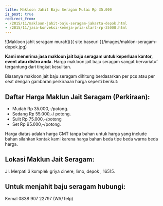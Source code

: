 ```yaml
---
title: Makloon Jahit Baju Seragam Mulai Rp 35.000
is_post: true
redirect_from:
- /2015/11/makloon-jahit-baju-seragam-jakarta-depok.html
- /2015/11/jasa-konveksi-kemeja-pria-start-rp-35000.html
---
```

![Makloon jahit seragam murah]({{ site.baseurl }}/images/maklon-seragam-depok.jpg)

**Kami menerima jasa makloon jait baju seragam untuk keperluan kantor, event atau distro anda.** Harga makloon jait baju seragam sangat bervariatuf tergantung dari tingkat kesulitan.
<!--more-->
Biasanya makloon jait baju seragam dihitung berdasarkan per pcs atau per seat dengan gambaran perkiraaan harga seperti berikut:

## Daftar Harga Maklun Jait Seragam (Perkiraan):
- Mudah Rp 35.000,-/potong.
- Sedang Rp 55.000,-/ potong.
- Sulit Rp 75.000,-/potong
- Set Rp 95.000,-/potong.

Harga diatas adalah harga CMT tanpa bahan untuk harga yang include bahan silahkan kontak kami karena harga bahan beda tipe beda warna beda harga.

## Lokasi Maklun Jait Seragam:
Jl. Merpati 3 komplek griya cinere, limo, depok , 16515.

## Untuk menjahit baju seragam hubungi:
Kemal 0838 907 22797 (WA/Telp) 
